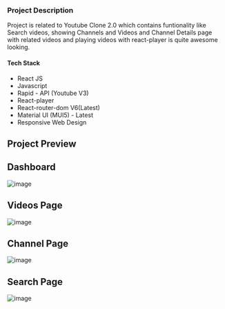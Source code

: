 ### Project Description

Project is related to Youtube Clone 2.0 which contains funtionality like Search videos, showing Channels and Videos and Channel Details page with related videos and playing videos with react-player is quite awesome looking.


#### Tech Stack
 - React JS
 - Javascript
 - Rapid - API (Youtube V3)
 - React-player
 - React-router-dom V6(Latest)
 - Material UI (MUI5) - Latest
 - Responsive Web Design
 
 ##  Project Preview
 
  ## Dashboard
  
  ![image](https://user-images.githubusercontent.com/10473761/188496928-e4aa4701-83b5-48e0-91c1-799dab95d3ad.png)

  ## Videos Page
  
  ![image](https://user-images.githubusercontent.com/10473761/188496992-3ee2cc91-4af8-44f5-a95d-8d0bfbd51862.png)
  
  ## Channel Page

![image](https://user-images.githubusercontent.com/10473761/188497052-bc4649a7-1316-4bec-8b56-36ff3ee9b899.png)

  ## Search Page

![image](https://user-images.githubusercontent.com/10473761/188497132-5a0eba1f-16d8-4a96-8e51-cf81b4e60e75.png)

